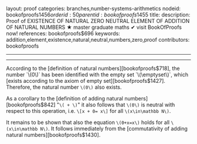 layout: proof
categories: branches,number-systems-arithmetics
nodeid: bookofproofs$1456
orderid: 50
parentid: bookofproofs$1455
title: 
description:  Proof of EXISTENCE OF NATURAL ZERO NEUTRAL ELEMENT OF ADDITION OF NATURAL NUMBERS &#9733; master graduate maths &#10004; visit BookOfProofs now!
references: bookofproofs$696
keywords: addition,element,existence,natural,neutral,numbers,zero,proof
contributors: bookofproofs

---


---

According to the [definition of natural numbers][bookofproofs$718], the number `\(0\)` has been identified with the empty set `\(\emptyset\)`, which [exists according to the axiom of empty set][bookofproofs$1427]. Therefore, the natural number `\(0\)` also exists.

As a corollary to the [definition of adding natural numbers][bookofproofs$842] "`\( + \)`" it also follows that `\(0\)` is neutral with respect to this operation, i.e. 
`\[x + 0= x\]`
for all `\(x\in\mathbb N\)`.

It remains to be shown that also the equation `\(0+x=x\)` holds for all `\(x\in\mathbb N\)`. It follows immediately from the [commutativity of adding natural numbers][bookofproofs$1430].